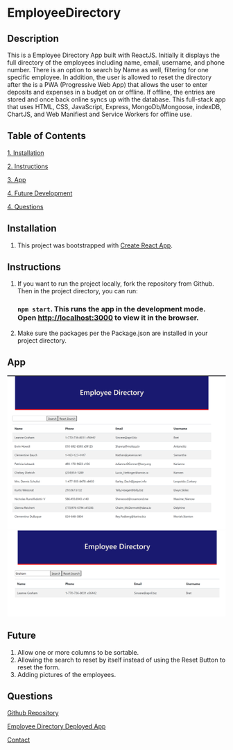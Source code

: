 # EmployeeDirectory

## Description 
  This is a Employee Directory App built with ReactJS.  Initially it displays the full directory of the employees including name, email, username, and phone number.  There is an option to search by Name as well, filtering for one specific employee.  In addition, the user is allowed to reset the directory after the is a PWA (Progressive Web App) that allows the user to enter deposits and expenses in a budget on or offline.  If offline, the entries are stored and once back online syncs up with the database.  This full-stack app that uses HTML, CSS, JavaScript, Express, MongoDb/Mongoose, indexDB, ChartJS, and Web Manifiest and Service Workers for offline use.

  ## Table of Contents
  [1.  Installation](##Installation) 

  [2.  Instructions](##Instructions)

  [3.  App](##App)

  [4.  Future Development](##Future)
  
  [4.  Questions](##Questions)

## Installation

  1.    This project was bootstrapped with [Create React App](https://github.com/facebook/create-react-app).


## Instructions

  1.    If you want to run the project locally, fork the repository from Github.  Then in the project directory, you can run:
        ### `npm start`.  This runs the app in the development mode. Open [http://localhost:3000](http://localhost:3000) to view it in the browser.

  2.    Make sure the packages per the Package.json are installed in your project directory.
  

## App 

  ![Employee Directory1](./public/employeedir1.png)
  ![Employee Directory2](./public/employeedir2.png)

## Future
  
  1.  Allow one or more columns to be sortable.
  2.  Allowing the search to reset by itself instead of using the Reset Button to reset the form.
  3.  Adding pictures of the employees.
  

## Questions

  [Github Repository](https://github.com/kurt-austin/employeeTracker)

  [Employee Directory Deployed App](https://pacific-cove-73988.herokuapp.com/)

  [Contact](kurt.austin@gmail.com)


